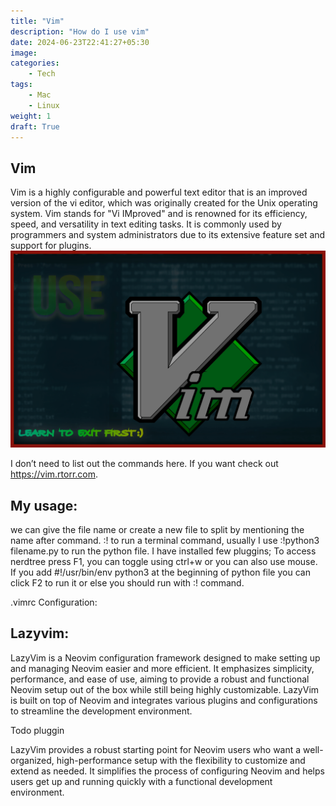 ```yaml
---
title: "Vim"
description: "How do I use vim" 
date: 2024-06-23T22:41:27+05:30
image: 
categories:
    - Tech
tags:
    - Mac
    - Linux
weight: 1   
draft: True
---
```

## Vim

Vim is a highly configurable and powerful text editor that is an improved version of the vi editor, which was originally created for the Unix operating system. Vim stands for "Vi IMproved" and is renowned for its efficiency, speed, and versatility in text editing tasks. It is commonly used by programmers and system administrators due to its extensive feature set and support for plugins.
![Image 1](vim.jpg) 

I don’t need to list out the commands here. If you want check out https://vim.rtorr.com. 

## My usage:
 
we can give the file name or create a new file to split by mentioning the name after command. :! to run a terminal command, usually I use :!python3 filename.py to run the python file.
I have installed few pluggins; To access nerdtree press F1, you can toggle using ctrl+w or you can also use mouse. If you add #!/usr/bin/env python3 at the beginning of python file you can click F2 to run it or else you should run with :! command.


.vimrc Configuration:

## Lazyvim:

LazyVim is a Neovim configuration framework designed to make setting up and managing Neovim easier and more efficient. It emphasizes simplicity, performance, and ease of use, aiming to provide a robust and functional Neovim setup out of the box while still being highly customizable. LazyVim is built on top of Neovim and integrates various plugins and configurations to streamline the development environment.


Todo pluggin


LazyVim provides a robust starting point for Neovim users who want a well-organized, high-performance setup with the flexibility to customize and extend as needed. It simplifies the process of configuring Neovim and helps users get up and running quickly with a functional development environment.
